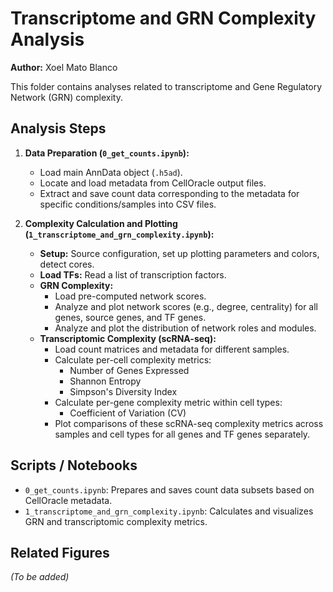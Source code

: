 # Transcriptome and GRN Complexity Analysis

**Author:** Xoel Mato Blanco

This folder contains analyses related to transcriptome and Gene Regulatory Network (GRN) complexity.

## Analysis Steps

1.  **Data Preparation (`0_get_counts.ipynb`):**
    *   Load main AnnData object (`.h5ad`).
    *   Locate and load metadata from CellOracle output files.
    *   Extract and save count data corresponding to the metadata for specific conditions/samples into CSV files.

2.  **Complexity Calculation and Plotting (`1_transcriptome_and_grn_complexity.ipynb`):**
    *   **Setup:** Source configuration, set up plotting parameters and colors, detect cores.
    *   **Load TFs:** Read a list of transcription factors.
    *   **GRN Complexity:**
        *   Load pre-computed network scores.
        *   Analyze and plot network scores (e.g., degree, centrality) for all genes, source genes, and TF genes.
        *   Analyze and plot the distribution of network roles and modules.
    *   **Transcriptomic Complexity (scRNA-seq):**
        *   Load count matrices and metadata for different samples.
        *   Calculate per-cell complexity metrics:
            *   Number of Genes Expressed
            *   Shannon Entropy
            *   Simpson's Diversity Index
        *   Calculate per-gene complexity metric within cell types:
            *   Coefficient of Variation (CV)
        *   Plot comparisons of these scRNA-seq complexity metrics across samples and cell types for all genes and TF genes separately.

## Scripts / Notebooks

*   `0_get_counts.ipynb`: Prepares and saves count data subsets based on CellOracle metadata.
*   `1_transcriptome_and_grn_complexity.ipynb`: Calculates and visualizes GRN and transcriptomic complexity metrics.

## Related Figures

*(To be added)*
